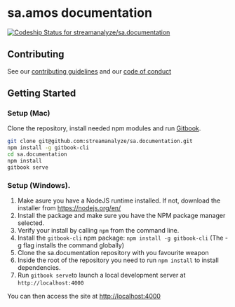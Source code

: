 # sa.amos documentation
[![Codeship Status for streamanalyze/sa.documentation](https://codeship.com/projects/60eec820-662d-0133-2128-72bdfd530753/status?branch=master)](https://codeship.com/projects/113715)

## Contributing

See our [contributing guidelines](CONTRIBUTING.md) and our [code of conduct](CODE_OF_CONDUCT.md)

## Getting Started

### Setup (Mac)

Clone the repository, install needed npm modules and run [Gitbook](https://github.com/GitbookIO/gitbook).

```bash
git clone git@github.com:streamanalyze/sa.documentation.git
npm install -g gitbook-cli
cd sa.documentation
npm install
gitbook serve
```

### Setup (Windows).

1. Make asure you have a NodeJS runtime installed. If not, download the installer from <https://nodejs.org/en/>
2. Install the package and make sure you have the NPM package manager selected.
3. Verify your install by calling `npm` from the command line.
4. Install the `gitbook-cli` npm package: `npm install -g gitbook-cli` (The -g flag installs the command globally)
5. Clone the sa.documentation repository with you favourite weapon
6. Inside the root of the repository you need to run `npm install` to install dependencies.
7. Run `gitbook serve`to launch a local development server at `http://localhost:4000`

You can then access the site at <http://localhost:4000>
